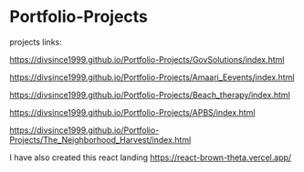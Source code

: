 # Portfolio-Projects

projects links:

https://divsince1999.github.io/Portfolio-Projects/GovSolutions/index.html

https://divsince1999.github.io/Portfolio-Projects/Amaari_Eevents/index.html

https://divsince1999.github.io/Portfolio-Projects/Beach_therapy/index.html

https://divsince1999.github.io/Portfolio-Projects/APBS/index.html

https://divsince1999.github.io/Portfolio-Projects/The_Neighborhood_Harvest/index.html

I have also created this react landing https://react-brown-theta.vercel.app/ 
